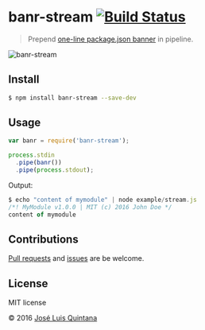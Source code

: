 # banr-stream [![Build Status](https://travis-ci.org/joseluisq/banr-stream.svg?branch=master)](https://travis-ci.org/joseluisq/banr-stream)
> Prepend [one-line package.json banner](https://github.com/joseluisq/banr) in pipeline.

![banr-stream](https://cloud.githubusercontent.com/assets/1700322/13168007/7f349674-d6a6-11e5-935d-b3e71aa2a231.png)

## Install

```sh
$ npm install banr-stream --save-dev
```

## Usage

```js
var banr = require('banr-stream');

process.stdin
  .pipe(banr())
  .pipe(process.stdout);
```

Output:

```js
$ echo "content of mymodule" | node example/stream.js
/*! MyModule v1.0.0 | MIT (c) 2016 John Doe */
content of mymodule
```

## Contributions
[Pull requests](https://github.com/joseluisq/banr-stream/pulls) and [issues](https://github.com/joseluisq/banr-stream/issues) are be welcome.

## License
MIT license

© 2016 [José Luis Quintana](http://git.io/joseluisq)

